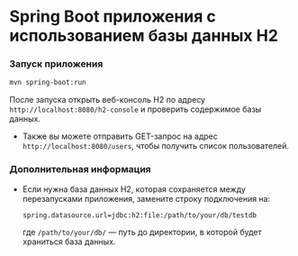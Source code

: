 # Spring Boot приложения с использованием базы данных H2

### Запуск приложения

```bash
mvn spring-boot:run
```

После запуска открыть веб-консоль H2 по адресу `http://localhost:8080/h2-console` и проверить содержимое базы данных.
- Также вы можете отправить GET-запрос на адрес `http://localhost:8080/users`, чтобы получить список пользователей.

### Дополнительная информация

- Если нужна база данных H2, которая сохраняется между перезапусками приложения, замените строку подключения на:

  ```properties
  spring.datasource.url=jdbc:h2:file:/path/to/your/db/testdb
  ```

  где `/path/to/your/db/` — путь до директории, в которой будет храниться база данных.


